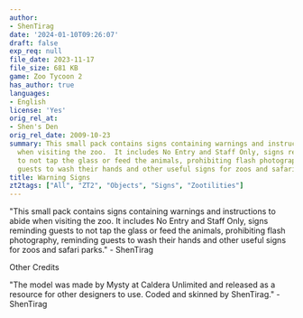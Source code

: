 ```yaml
---
author:
- ShenTirag
date: '2024-01-10T09:26:07'
draft: false
exp_req: null
file_date: 2023-11-17
file_size: 681 KB
game: Zoo Tycoon 2
has_author: true
languages:
- English
license: 'Yes'
orig_rel_at:
- Shen's Den
orig_rel_date: 2009-10-23
summary: This small pack contains signs containing warnings and instructions to abide
  when visiting the zoo.  It includes No Entry and Staff Only, signs reminding guests
  to not tap the glass or feed the animals, prohibiting flash photography, reminding
  guests to wash their hands and other useful signs for zoos and safari parks.
title: Warning Signs
zt2tags: ["All", "ZT2", "Objects", "Signs", "Zootilities"]
---
```




"This small pack contains signs containing warnings and instructions to abide when visiting the zoo.  It includes No Entry and Staff Only, signs reminding guests to not tap the glass or feed the animals, prohibiting flash photography, reminding guests to wash their hands and other useful signs for zoos and safari parks."
\- ShenTirag


Other Credits


"The model was made by Mysty at Caldera Unlimited and released as a resource for other designers to use. Coded and skinned by ShenTirag."
\-ShenTirag